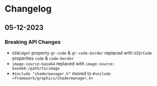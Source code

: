 # Changelog

## 05-12-2023
### Breaking API Changes
- `UIWidget` property `qr-code` & `qr-code-border` replaced with `UIQrCode` properties `code` & `code-border`
- `image-source-base64` replaced with `image-source: base64:/path/to/image`
- `#include "shadermanager.h"` moved to `#include <framework/graphics/shadermanager.h>`